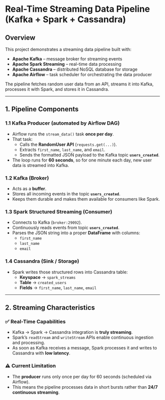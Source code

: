 # Real-Time Streaming Data Pipeline (Kafka + Spark + Cassandra)

## Overview
This project demonstrates a streaming data pipeline built with:

- **Apache Kafka** – message broker for streaming events  
- **Apache Spark Streaming** – real-time data processing  
- **Apache Cassandra** – distributed NoSQL database for storage  
- **Apache Airflow** – task scheduler for orchestrating the data producer  

The pipeline fetches random user data from an API, streams it into Kafka, processes it with Spark, and stores it in Cassandra.

---

## 1. Pipeline Components

### 1.1 Kafka Producer (automated by Airflow DAG)
- Airflow runs the `stream_data()` task **once per day**.
- That task:
  - Calls the **RandomUser API** (`requests.get(...)`).
  - Extracts `first_name`, `last_name`, and `email`.
  - Sends the formatted JSON payload to the Kafka topic **`users_created`**.
- The loop runs for **60 seconds**, so for one minute each day, new user data is streamed into Kafka.

### 1.2 Kafka (Broker)
- Acts as a **buffer**.
- Stores all incoming events in the topic **`users_created`**.
- Keeps them durable and makes them available for consumers like Spark.

### 1.3 Spark Structured Streaming (Consumer)
- Connects to Kafka (`broker:29092`).
- Continuously reads events from topic **`users_created`**.
- Parses the JSON string into a proper **DataFrame** with columns:
  - `first_name`
  - `last_name`
  - `email`

### 1.4 Cassandra (Sink / Storage)
- Spark writes those structured rows into Cassandra table:
  - **Keyspace** → `spark_streams`
  - **Table** → `created_users`
  - **Fields** → `first_name`, `last_name`, `email`

---

## 2. Streaming Characteristics

### ✅ Real-Time Capabilities
- Kafka → Spark → Cassandra integration is **truly streaming**.
- Spark’s `readStream` and `writeStream` APIs enable continuous ingestion and processing.
- As soon as Kafka receives a message, Spark processes it and writes to Cassandra with **low latency**.

### ⚠️ Current Limitation
- The **producer** runs only once per day for 60 seconds (scheduled via Airflow).  
- This means the pipeline processes data in short bursts rather than **24/7 continuous streaming**.

